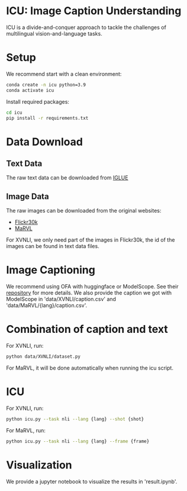 # ICU: Image Caption Understanding

ICU is a divide-and-conquer approach to tackle the challenges of multilingual vision-and-language tasks.

# Setup
We recommend start with a clean environment:

```bash
conda create -n icu python=3.9
conda activate icu
```
Install required packages:
```bash
cd icu
pip install -r requirements.txt
```
# Data Download
## Text Data
The raw text data can be downloaded from [IGLUE](https://github.com/e-bug/iglue/tree/main/datasets)
## Image Data
The raw images can be downloaded from the original websites:
- [Flickr30k](https://www.kaggle.com/datasets/hsankesara/flickr-image-dataset)
- [MaRVL](https://borealisdata.ca/dataset.xhtml?persistentId=doi:10.5683/SP3/42VZ4P)

For XVNLI, we only need part of the images in Flickr30k, the id of the images can be found in text data files.

# Image Captioning
We recommend using OFA with huggingface or ModelScope.
See their [repository](https://github.com/OFA-Sys/OFA) for more details.
We also provide the caption we got with ModelScope in 'data/XVNLI/caption.csv' and 'data/MaRVL/{lang}/caption.csv'.

# Combination of caption and text
For XVNLI, run:
```bash
python data/XVNLI/dataset.py
```
For MaRVL, it will be done automatically when running the icu script.

# ICU
For XVNLI, run:
```bash
python icu.py --task nli --lang {lang} --shot {shot}
```

For MaRVL, run:
```bash
python icu.py --task nli --lang {lang} --frame {frame}
```

# Visualization
We provide a jupyter notebook to visualize the results in 'result.ipynb'.











